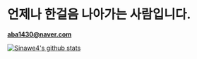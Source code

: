 # 언제나 한걸음 나아가는 사람입니다.
**<aba1430@naver.com>**

[![Sinawe4's github stats](https://github-readme-stats.vercel.app/api?username=Sinawe4)](https://github.com/anuraghazra/github-readme-stats)

<!--
**Sinawe4/Sinawe4** is a ✨ _special_ ✨ repository because its `README.md` (this file) appears on your GitHub profile.

Here are some ideas to get you started:

- 🔭 I’m currently working on ...
- 🌱 I’m currently learning ...
- 👯 I’m looking to collaborate on ...
- 🤔 I’m looking for help with ...
- 💬 Ask me about ...
- 📫 How to reach me: ...
- 😄 Pronouns: ...
- ⚡ Fun fact: ...
-->
